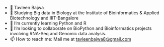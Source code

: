 - 👋 Tavleen Bajwa
- 👀 Studying Big data in Biology at the Institute of Bioinformatics & Applied Biotechnology and IIIT-Bangalore
- 🌱 I’m currently learning Python and R
- 💞️ I’m looking to collaborate on BioPython and Bioinformatics projects involving RNA-Seq and Genomic data analysis.
- 📫 How to reach me: Mail me at tavleenbajwa8@gmail.com 

<!---
tavleenbajwa8/tavleenbajwa8 is a ✨ special ✨ repository because its `README.md` (this file) appears on your GitHub profile.
You can click the Preview link to take a look at your changes.
--->
